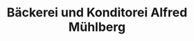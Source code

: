 ---
title: "Bäckerei und Konditorei Alfred Mühlberg"
url: /plauen/baeckerei-und-konditorei-alfred-muehlberg/
shop: Bäckerei
---